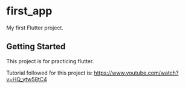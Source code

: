 # first_app

My first Flutter project.

## Getting Started

This project is for practicing flutter.

Tutorial followed for this project is: https://www.youtube.com/watch?v=HQ_ytw58tC4